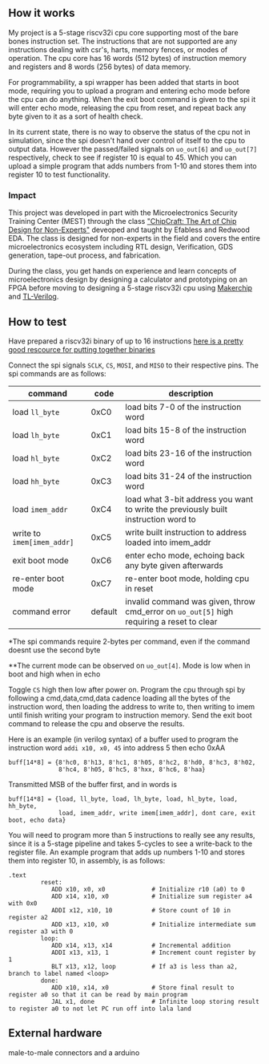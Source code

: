 <!---

This file is used to generate your project datasheet. Please fill in the information below and delete any unused
sections.

You can also include images in this folder and reference them in the markdown. Each image must be less than
512 kb in size, and the combined size of all images must be less than 1 MB.
-->

## How it works

My project is a 5-stage riscv32i cpu core supporting most of the bare bones instruction set. The instructions that are not supported are any instructions dealing with csr's, harts, memory fences, or modes of operation. The cpu core has 16 words (512 bytes) of instruction memory and registers and 8 words (256 bytes) of data memory.

For programmability, a spi wrapper has been added that starts in boot mode, requiring you to upload a program and entering echo mode before the cpu can do anything. When the exit boot command is given to the spi it will enter echo mode, releasing the cpu from reset, and repeat back any byte given to it as a sort of health check. 

In its current state, there is no way to observe the status of the cpu not in simulation, since the spi doesn't hand over control of itself to the cpu to output data. However the passed/failed signals on `uo_out[6]` and `uo_out[7]` respectively, check to see if register 10 is equal to 45. Which you can upload a simple program that adds numbers from 1-10 and stores them into register 10 to test functionality.

### Impact

This project was developed in part with the Microelectronics Security Training Center (MEST) through the class ["ChipCraft: The Art of Chip Design for Non-Experts"](https://github.com/efabless/chipcraft---mest-course) deveoped and taught by Efabless and Redwood EDA. The class is designed for non-experts in the field and covers
the entire microelectronics ecosystem including RTL design, Verification, GDS generation, tape-out process, and fabrication. 

During the class, you get hands on experience and learn concepts of microelectronics design by designing a calculator and prototyping on an FPGA before moving to 
designing a 5-stage riscv32i cpu using [Makerchip](https://www.makerchip.com/) and [TL-Verilog](https://www.redwoodeda.com/tl-verilog).

## How to test

Have prepared a riscv32i binary of up to 16 instructions [here is a pretty good rescource for putting together binaries](https://riscvasm.lucasteske.dev/)

Connect the spi signals `SCLK`, `CS`, `MOSI`, and `MISO` to their respective pins. The spi commands are as follows:

|command|code|description|
|-------|----|-----------|
|load `ll_byte`              |0xC0     | load bits 7-0 of the instruction word                                                    |
|load `lh_byte`              |0xC1     | load bits 15-8 of the instruction word                                                   |
|load `hl_byte`              |0xC2     | load bits 23-16 of the instruction word                                                  |
|load `hh_byte`              |0xC3     | load bits 31-24 of the instruction word                                                  |
|load `imem_addr`            |0xC4     | load what 3-bit address you want to write the previously built instruction word to       |
|write to `imem[imem_addr]`  |0xC5     | write built instruction to address loaded into imem_addr                                 |
|exit boot mode              |0xC6     | enter echo mode, echoing back any byte given afterwards                                  |
|re-enter boot mode          |0xC7     | re-enter boot mode, holding cpu in reset                                                 |
|command error               |default  | invalid command was given, throw cmd_error on `uo_out[5]` high requiring a reset to clear|

*The spi commands require 2-bytes per command, even if the command doesnt use the second byte

**The current mode can be observed on `uo_out[4]`. Mode is low when in boot and high when in echo

Toggle `CS` high then low after power on. Program the cpu through spi by following a cmd,data,cmd,data cadence loading all the bytes of the instruction word, then loading the address to write to, then writing to imem until finish writing your program to instruction memory. Send the exit boot command to release the cpu and observe the results.

Here is an example (in verilog syntax) of a buffer used to program the instruction word  `addi x10, x0, 45` into address 5 then echo 0xAA

```
buff[14*8] = {8'hc0, 8'h13, 8'hc1, 8'h05, 8'hc2, 8'hd0, 8'hc3, 8'h02, 
              8'hc4, 8'h05, 8'hc5, 8'hxx, 8'hc6, 8'haa}
```

Transmitted MSB of the buffer first, and in words is

```
buff[14*8] = {load, ll_byte, load, lh_byte, load, hl_byte, load, hh_byte,
              load, imem_addr, write imem[imem_addr], dont care, exit boot, echo data}
```

You will need to program more than 5 instructions to really see any results, since it is a 5-stage pipeline and takes 5-cycles to see a write-back to the register file. An example program that adds up numbers 1-10 and stores them into register 10, in assembly, is as follows:

```assembly
.text
         reset:
            ADD x10, x0, x0             # Initialize r10 (a0) to 0
            ADD x14, x10, x0            # Initialize sum register a4 with 0x0
            ADDI x12, x10, 10           # Store count of 10 in register a2
            ADD x13, x10, x0            # Initialize intermediate sum register a3 with 0
         loop:
            ADD x14, x13, x14           # Incremental addition
            ADDI x13, x13, 1            # Increment count register by 1
            BLT x13, x12, loop          # If a3 is less than a2, branch to label named <loop>
         done:
            ADD x10, x14, x0            # Store final result to register a0 so that it can be read by main program
            JAL x1, done                # Infinite loop storing result to register a0 to not let PC run off into lala land
```


## External hardware

male-to-male connectors and a arduino
